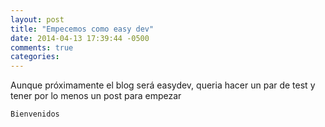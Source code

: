 ```yaml
---
layout: post
title: "Empecemos como easy dev"
date: 2014-04-13 17:39:44 -0500
comments: true
categories: 
---
```

Aunque próximamente el blog será easydev, queria hacer un par de test y tener por lo menos un post para empezar
```
Bienvenidos
```
